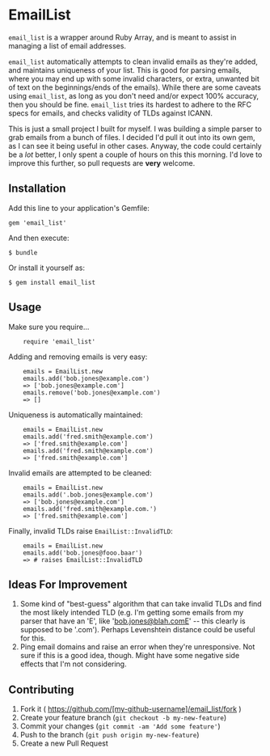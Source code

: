 # EmailList

`email_list` is a wrapper around Ruby Array, and is meant to assist in managing a list of email addresses. 

`email_list` automatically attempts to clean invalid emails as they're added, and maintains uniqueness of your list. This is good for parsing emails, where you may end up with some invalid characters, or extra, unwanted bit of text on the beginnings/ends of the emails). While there are some caveats using `email_list`, as long as you don't need and/or expect 100% accuracy, then you should be fine. `email_list` tries its hardest to adhere to the RFC specs for emails, and checks validity of TLDs against ICANN. 

This is just a small project I built for myself. I was building a simple parser to grab emails from a bunch of files. I decided I'd pull it out into its own gem, as I can see it being useful in other cases. Anyway, the code could certainly be a *lot* better, I only spent a couple of hours on this this morning. I'd love to improve this further, so pull requests are **very** welcome.

## Installation

Add this line to your application's Gemfile:

    gem 'email_list'

And then execute:

    $ bundle

Or install it yourself as:

    $ gem install email_list

## Usage

Make sure you require...

		require 'email_list'

Adding and removing emails is very easy:

		emails = EmailList.new
		emails.add('bob.jones@example.com')
		=> ['bob.jones@example.com']
		emails.remove('bob.jones@example.com')
		=> []

Uniqueness is automatically maintained:

		emails = EmailList.new
		emails.add('fred.smith@example.com')
		=> ['fred.smith@example.com']
		emails.add('fred.smith@example.com')
		=> ['fred.smith@example.com']

Invalid emails are attempted to be cleaned:

		emails = EmailList.new
		emails.add('.bob.jones@example.com')
		=> ['bob.jones@example.com']
		emails.add('fred.smith@example.com.')
		=> ['fred.smith@example.com']

Finally, invalid TLDs raise `EmailList::InvalidTLD`:

		emails = EmailList.new
		emails.add('bob.jones@fooo.baar')
		=> # raises EmailList::InvalidTLD

## Ideas For Improvement

1. Some kind of "best-guess" algorithm that can take invalid TLDs and find the most likely intended TLD (e.g. I'm getting some emails from my parser that have an 'E', like 'bob.jones@blah.comE' -- this clearly is supposed to be '.com'). Perhaps Levenshtein distance could be useful for this.
2. Ping email domains and raise an error when they're unresponsive. Not sure if this is a good idea, though. Might have some negative side effects that I'm not considering.

## Contributing

1. Fork it ( https://github.com/[my-github-username]/email_list/fork )
2. Create your feature branch (`git checkout -b my-new-feature`)
3. Commit your changes (`git commit -am 'Add some feature'`)
4. Push to the branch (`git push origin my-new-feature`)
5. Create a new Pull Request
